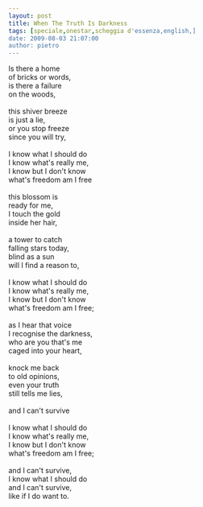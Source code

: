 ```yaml
---
layout: post
title: When The Truth Is Darkness
tags: [speciale,onestar,scheggia d'essenza,english,]
date: 2009-08-03 21:07:00
author: pietro
---
```

Is there a home<br/>of bricks or words,<br/>is there a failure<br/>on the woods,<br/><br/>this shiver breeze<br/>is just a lie,<br/>or you stop freeze<br/>since you will try,<br/><br/>I know what I should do<br/>I know what's really me,<br/>I know but I don't know<br/>what's freedom am I free<br/><br/>this blossom is<br/>ready for me,<br/>I touch the gold<br/>inside her hair,<br/><br/>a tower to catch<br/>falling stars today,<br/>blind as a sun<br/>will I find a reason to,<br/><br/>I know what I should do<br/>I know what's really me,<br/>I know but I don't know<br/>what's freedom am I free;<br/><br/>as I hear that voice<br/>I recognise the darkness,<br/>who are you that's me<br/>caged into your heart,<br/><br/>knock me back<br/>to old opinions,<br/>even your truth<br/>still tells me lies,<br/><br/>and I can't survive<br/><br/>I know what I should do<br/> I know what's really me,<br/> I know but I don't know<br/> what's freedom am I free;<br/><br/>and I can't survive,<br/>I know what I should do<br/>and I can't survive,<br/>like if I do want to.
